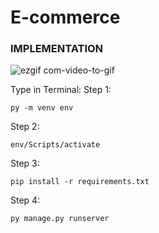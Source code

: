 # E-commerce

### IMPLEMENTATION
![ezgif com-video-to-gif](https://user-images.githubusercontent.com/107804985/230454372-bf10aca3-58c8-4dbc-b530-102310603cc8.gif)

Type in Terminal: 
Step 1: 
```
py -m venv env
```

Step 2: 
```
env/Scripts/activate
```
Step 3:
```
pip install -r requirements.txt
```

Step 4: 
```
py manage.py runserver
```


